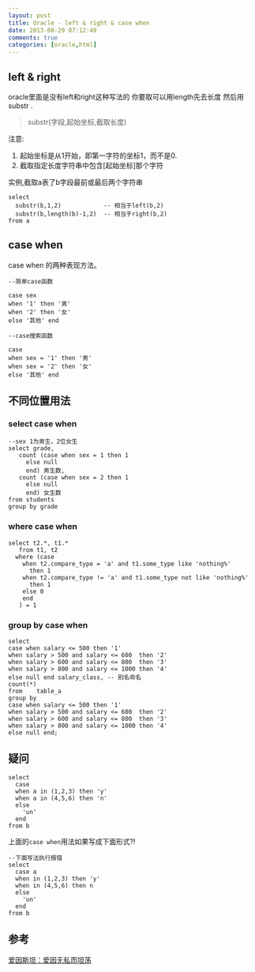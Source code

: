 ```yaml
---
layout: post
title: Oracle - left & right & case when
date: 2013-08-29 07:12:49
comments: true
categories: [oracle,html]
---
```

## left & right

 oracle里面是没有left和right这种写法的 你要取可以用length先去长度 然后用substr .

> substr(字段,起始坐标,截取长度)

注意:

1. 起始坐标是从1开始，即第一字符的坐标1，而不是0.
2. 截取指定长度字符串中包含[起始坐标]那个字符

实例,截取a表了b字段最前或最后两个字符串

    select 
      substr(b,1,2)            -- 相当于left(b,2)
      substr(b,length(b)-1,2)  -- 相当于right(b,2)
    from a

## case when

case when 的两种表现方法。

    --简单case函数  
    
    case sex  
    when '1' then '男'  
    when '2' then '女'  
    else '其他' end  
    
    --case搜索函数  
    
    case
    when sex = '1' then '男'  
    when sex = '2' then '女'  
    else '其他' end

## 不同位置用法

### select case when

    --sex 1为男生，2位女生
    select grade, 
       count (case when sex = 1 then 1      
         else null
         end) 男生数,
       count (case when sex = 2 then 1
         else null
         end) 女生数
    from students 
    group by grade

### where case when

    select t2.*, t1.*
       from t1, t2
      where (case 
        when t2.compare_type = 'a' and t1.some_type like 'nothing%'
          then 1
        when t2.compare_type != 'a' and t1.some_type not like 'nothing%'
          then 1
        else 0
        end
       ) = 1

### group by case when

    select  
    case when salary <= 500 then '1'  
    when salary > 500 and salary <= 600  then '2'  
    when salary > 600 and salary <= 800  then '3'  
    when salary > 800 and salary <= 1000 then '4'  
    else null end salary_class, -- 别名命名
    count(*)  
    from    table_a  
    group by  
    case when salary <= 500 then '1'  
    when salary > 500 and salary <= 600  then '2'  
    when salary > 600 and salary <= 800  then '3'  
    when salary > 800 and salary <= 1000 then '4'  
    else null end;

## 疑问

    select 
      case 
      when a in (1,2,3) then 'y'
      when a in (4,5,6) then 'n'
      else
        'un'
      end
    from b

上面的`case when`用法如果写成下面形式?!

    --下面写法执行报错
    select 
      case a
      when in (1,2,3) then 'y'
      when in (4,5,6) then n
      else
        'un'
      end
    from b


## 参考

[爱因斯坦：爱因无私而坦荡 ](http://www.cnblogs.com/eshizhan/archive/2012/04/06/2435493.html)
